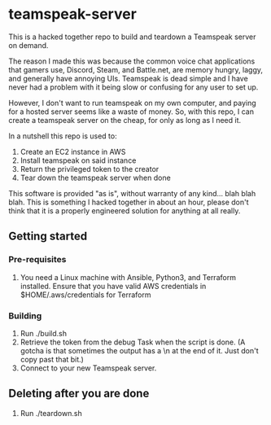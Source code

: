 # teamspeak-server
This is a hacked together repo to build and teardown a Teamspeak server on demand.

The reason I made this was because the common voice chat applications that gamers use, Discord, Steam, and Battle.net, are memory hungry, laggy, and generally have annoying UIs. Teamspeak is dead simple and I have never had a problem with it being slow or confusing for any user to set up.

However, I don't want to run teamspeak on my own computer, and paying for a hosted server seems like a waste of money. So, with this repo, I can create a teamspeak server on the cheap, for only as long as I need it.

In a nutshell this repo is used to:

1. Create an EC2 instance in AWS
2. Install teamspeak on said instance
3. Return the privileged token to the creator
4. Tear down the teamspeak server when done

This software is provided "as is", without warranty of any kind... blah blah blah. This is something I hacked together in about an hour, please don't think that it is a properly engineered solution for anything at all really.

## Getting started
### Pre-requisites

1. You need a Linux machine with Ansible, Python3, and Terraform installed. Ensure that you have valid AWS credentials in $HOME/.aws/credentials for Terraform

### Building
1. Run ./build.sh
2. Retrieve the token from the debug Task when the script is done. (A gotcha is that sometimes the output has a \n at the end of it. Just don't copy past that bit.)
3. Connect to your new Teamspeak server.

## Deleting after you are done
1. Run ./teardown.sh
